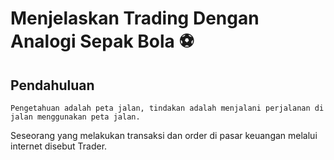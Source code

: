 # Menjelaskan Trading Dengan Analogi Sepak Bola ⚽️

## Pendahuluan

    Pengetahuan adalah peta jalan, tindakan adalah menjalani perjalanan di jalan menggunakan peta jalan.

Seseorang yang melakukan transaksi dan order di pasar keuangan melalui internet disebut Trader.
